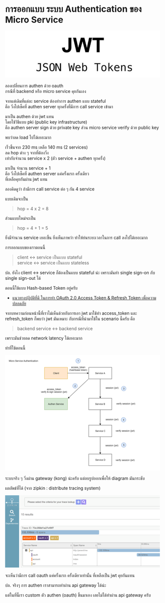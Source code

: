 # การออกแบบ ระบบ Authentication ของ Micro Service

![](./jwt.jpeg)

ลองเปลี่ยนการ authen ด้วย oauth  
กรณีที่ backend หรือ micro service คุยกันเอง
   
จากแต่เดิมที่แต่ละ service ต้องทำการ authen แบบ stateful  
คือ วิ่งไปเช็คที่ authen server ทุกครั้งที่มีการ call service เข้ามา   
  
มาเป็น authen ด้วย jwt แทน  
โดยใช้วิธีแบบ pki (public key infrastructure)  
คือ authen server sign ด้วย private key ส่วน micro service verify ด้วย public key

พบว่าลด load ไปได้เยอะมาก    
  
เร็วขึ้นจาก 230 ms เหลือ 140 ms (2 services)  
ลด hop ต่าง ๆ จากที่ต้องวิ่ง  
เท่ากับจำนวน service x 2 (ตัว service + authen ทุกครั้ง)  
  
มาเป็น จำนวน service + 1  
คือ วิ่งไปเช็คที่ authen server แค่ครั้งแรก ครั้งเดียว  
ที่เหลือคุยกันผ่าน jwt แทน  
  
ลองคิดดูว่า ถ้ามีการ call service ต่อ ๆ กัน 4 service  

แบบเดิมจะเป็น

> hop = 4 x 2 = 8

ส่วนแบบใหม่จะเป็น

> hop = 4 + 1 = 5

ยิ่งมีจำนวน service เยอะขึ้น ยิ่งเห็นภาพว่า ทำให้ย่นระยะเวลาในการ call ลงไปได้เยอะมาก
  
การออกแบบของเราตอนนี้  

> client <-> service เป็นแบบ stateful  
service <-> service เป็นแบบ stateless

ปล. ยังไง client <-> service ก็ต้องเป็นแบบ stateful น่ะ เพราะมันทำ single sign-on กับ single sign-out ได้  
  
ตอนนี้ใช้แบบ Hash-based Token อยู่ครับ  

- [แนวทางปฏิบัติที่ดี ในการทำ OAuth 2.0 Access Token & Refresh Token เพื่อความปลอดภัย](/blog/best-practice-to-design-oauth-token/?series=oauth)

จากบทความก่อนหน้านี้ที่เราไม่เห็นด้วยกับการเอา jwt มาใช้ทำ access_token และ refresh_token ก็พบว่า jwt มันเหมาะ กับกรณีที่นำมาใช้ใน scenario นี้ครับ คือ

> backend service <-> backend service

เพราะมันช่วยลด network latency ได้เยอะมาก
  
ท่าที่ใช้ตอนนี้  

![](./design-authentication-for-micro-service.png)

ระบบจริง ๆ วิ่งผ่าน gateway (kong) น่ะครับ แต่ลบรูปออกเพื่อให้ diagram มันกระชับ
  
ผลลัพธ์ที่ได้ (จาก zipkin : distribute tracing system)  

![](./zipkin.png)

จะเห็นว่ามีการ call oauth แค่ครั้งแรก ครั้งเดียวเท่านั้น ที่เหลือเป็น jwt คุยกันแทน
  
ปล. จริงๆ การ authen เราสามารถทำผ่าน api gateway ได้น่ะ  
  
แต่ในที่นี้เรา custom ตัว authen (oauth) ขึ้นมาเอง เลยไม่ได้ทำผ่าน api gateway ครับ  

